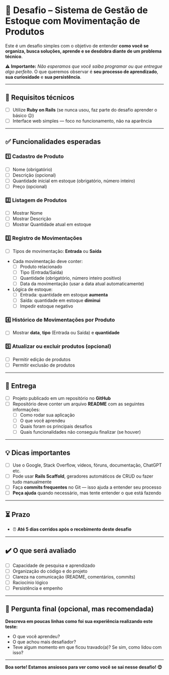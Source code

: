 # 🚀 Desafio – Sistema de Gestão de Estoque com Movimentação de Produtos

Este é um desafio simples com o objetivo de entender **como você se organiza, busca soluções, aprende e se desdobra diante de um problema técnico**.

⚠️ **Importante:** *Não esperamos que você saiba programar ou que entregue algo perfeito*. O que queremos observar é **seu processo de aprendizado**, **sua curiosidade** e **sua persistência**.

---

## 🔧 Requisitos técnicos

- [ ] Utilize **Ruby on Rails** (se nunca usou, faz parte do desafio aprender o básico 😉)
- [ ] Interface web simples — foco no funcionamento, não na aparência

---

## ✅ Funcionalidades esperadas

### 1️⃣ Cadastro de Produto

- [ ] Nome (obrigatório)
- [ ] Descrição (opcional)
- [ ] Quantidade inicial em estoque (obrigatório, número inteiro)
- [ ] Preço (opcional)

### 2️⃣ Listagem de Produtos

- [ ] Mostrar Nome
- [ ] Mostrar Descrição
- [ ] Mostrar Quantidade atual em estoque

### 3️⃣ Registro de Movimentações

- [ ] Tipos de movimentação: **Entrada** ou **Saída**
- Cada movimentação deve conter:
  - [ ] Produto relacionado
  - [ ] Tipo (Entrada/Saída)
  - [ ] Quantidade (obrigatório, número inteiro positivo)
  - [ ] Data da movimentação (usar a data atual automaticamente)
- Lógica de estoque:
  - [ ] Entrada: quantidade em estoque **aumenta**
  - [ ] Saída: quantidade em estoque **diminui**
  - [ ] Impedir estoque negativo

### 4️⃣ Histórico de Movimentações por Produto

- [ ] Mostrar **data**, **tipo** (Entrada ou Saída) e **quantidade**

### 5️⃣ Atualizar ou excluir produtos (opcional)

- [ ] Permitir edição de produtos
- [ ] Permitir exclusão de produtos

---

## 📁 Entrega

- [ ] Projeto publicado em um repositório no **GitHub**
- [ ] Repositório deve conter um arquivo **README** com as seguintes informações:
  - [ ] Como rodar sua aplicação
  - [ ] O que você aprendeu
  - [ ] Quais foram os principais desafios
  - [ ] Quais funcionalidades não conseguiu finalizar (se houver)

---

## 💡 Dicas importantes

- [ ] Use o Google, Stack Overflow, vídeos, fóruns, documentação, ChatGPT etc.
- [ ] Pode usar **Rails Scaffold**, geradores automáticos de CRUD ou fazer tudo manualmente
- [ ] Faça **commits frequentes** no Git — isso ajuda a entender seu processo
- [ ] **Peça ajuda** quando necessário, mas tente entender o que está fazendo

---

## ⏳ Prazo

- ⏰ **Até 5 dias corridos após o recebimento deste desafio**

---

## ✔️ O que será avaliado

- [ ] Capacidade de pesquisa e aprendizado
- [ ] Organização do código e do projeto
- [ ] Clareza na comunicação (README, comentários, commits)
- [ ] Raciocínio lógico
- [ ] Persistência e empenho

---

## 📝 Pergunta final (opcional, mas recomendada)

**Descreva em poucas linhas como foi sua experiência realizando este teste:**

- O que você aprendeu?
- O que achou mais desafiador?
- Teve algum momento em que ficou travado(a)? Se sim, como lidou com isso?

---

**Boa sorte! Estamos ansiosos para ver como você se sai nesse desafio! 😊**
